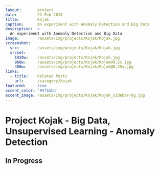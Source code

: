 ```yaml
---
layout:       project
date:         22 Feb 2018
title:        Kojak
caption:      An experiment with Anomaly Detection and Big Data 
description:  >
  An experiment with Anomaly Detection and Big Data
image:        /assets/img/projects/Kojak/Kojak.jpg
screenshot:
  src:        /assets/img/projects/Kojak/Kojak.jpg
  srcset:
    1920w:    /assets/img/projects/Kojak/Kojak.jpg
    960w:     /assets/img/projects/Kojak/Kojak@0,5x.jpg
    480w:     /assets/img/projects/Kojak/Kojak@0,25x.jpg
links:
  - title:    Related Posts
    url:      /category/kojak
featured:     true
accent_color: '#4fb1ba'
accent_image: /assets/img/projects/Kojak/Kojak_sidebar-bg.jpg
---
```


# Project Kojak - Big Data, Unsupervised Learning - Anomaly Detection

## In Progress

